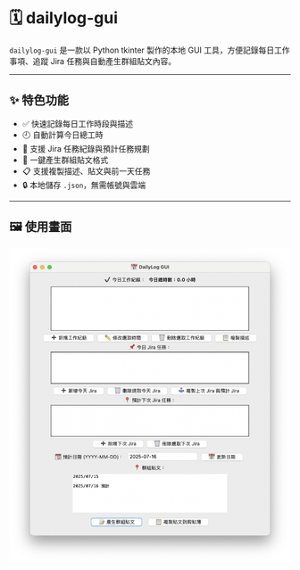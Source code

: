 # 🗓️ dailylog-gui

`dailylog-gui` 是一款以 Python tkinter 製作的本地 GUI 工具，方便記錄每日工作事項、追蹤 Jira 任務與自動產生群組貼文內容。

---

## ✨ 特色功能

- ✅ 快速記錄每日工作時段與描述
- 🕘 自動計算今日總工時
- 🧩 支援 Jira 任務紀錄與預計任務規劃
- 📝 一鍵產生群組貼文格式
- 📋 支援複製描述、貼文與前一天任務
- 🔒 本地儲存 `.json`，無需帳號與雲端

---

## 🖼️ 使用畫面

<img src="./screenshot.png" alt="screenshot" width="600"/>
